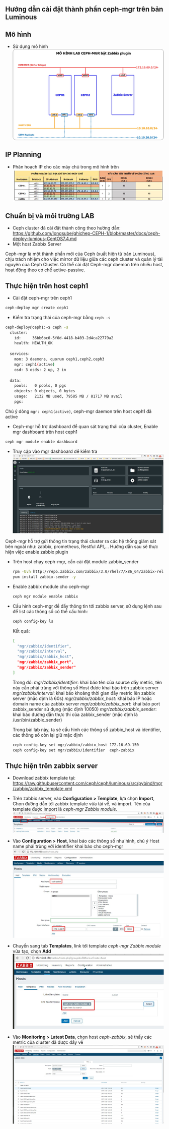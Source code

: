 ## Hướng dẫn cài đặt thành phần ceph-mgr trên bản Luminous

## Mô hình 
- Sử dụng mô hình
![img](../images/ceph_luminous/ceph-mgr-zabbix.jpg)

## IP Planning
- Phân hoạch IP cho các máy chủ trong mô hình trên
![img](../images/ceph_luminous/ceph-mgr-zabbix-ip.jpg)

## Chuẩn bị và môi trường LAB
- Ceph cluster đã cài đặt thành công theo hướng dẫn: https://github.com/longsube/ghichep-CEPH-1/blob/master/docs/ceph-deploy-lumious-CentOS7.4.md
 - Một host Zabbix Server

Ceph-mgr là một thành phần mới của Ceph (xuất hiện từ bản Luminous), chịu trách nhiệm cho việc mirror dữ liệu giữa các ceph cluster và quản lý tài nguyên của Ceph Cluster. Có thể cài đặt Ceph-mgr daemon trên nhiều host, hoạt động theo cơ chế active-passive.

## Thực hiện trên host ceph1 

- Cài đặt ceph-mgr trên ceph1
```sh
ceph-deploy mgr create ceph1
```
- Kiểm tra trạng thái của ceph-mgr bằng `ceph -s`
```sh
ceph-deploy@ceph1:~$ ceph -s
  cluster:
    id:     36bb6bc0-5f0d-4418-b403-2d4ca22779a2
    health: HEALTH_OK
 
  services:
    mon: 3 daemons, quorum ceph1,ceph2,ceph3
    mgr: ceph1(active)
    osd: 3 osds: 2 up, 2 in
 
  data:
    pools:   0 pools, 0 pgs
    objects: 0 objects, 0 bytes
    usage:   2132 MB used, 79585 MB / 81717 MB avail
    pgs:     
```
Chú ý dòng `mgr: ceph1(active)`, ceph-mgr daemon trên host ceph1 đã active

- Ceph-mgr hỗ trợ dashboard để quan sát trạng thái của cluster, Enable mgr dashboard trên host ceph1
```sh
ceph mgr module enable dashboard
```

- Truy cập vào mgr dashboard để kiểm tra
![img](../images/ceph_luminous/ceph_mgr_1.jpg)

Ceph-mgr hỗ trợ gửi thông tin trạng thái cluster ra các hệ thống giám sát bên ngoài như: zabbix, prometheus, Restful API,... Hướng dẫn sau sẽ thực hiện việc enable zabbix plugin

- Trên host chạy ceph-mgr, cần cài đặt module zabbix_sender
  ```sh
  rpm -Uvh http://repo.zabbix.com/zabbix/3.0/rhel/7/x86_64/zabbix-release-3.0-1.el7.noarch.rpm
  yum install zabbix-sender -y
  ```
- Enable zabbix module cho ceph-mgr
  ```sh
  ceph mgr module enable zabbix
  ```
- Cấu hình ceph-mgr để đẩy thông tin tới zabbix server, sử dụng lệnh sau để list các thông số có thể cấu hình:
  ```sh
  ceph config-key ls
  ```
  Kết quả:
  ```sh
  [
    "mgr/zabbix/identifier",
    "mgr/zabbix/interval",
    "mgr/zabbix/zabbix_host",
    "mgr/zabbix/zabbix_port",
    "mgr/zabbix/zabbix_sender"
  ]
  ```
  Trong đó:
  *mgr/zabbix/identifier*: khai báo tên của source đẩy metric, tên này cần phải trùng với thông số Host được khai báo trên zabbix server
  *mgr/zabbix/interval*: khai báo khoảng thời gian đẩy metric lên zabbix server (mặc định là 60s)
  *mgr/zabbix/zabbix_host*: khai báo IP hoặc domain name của zabbix server
  *mgr/zabbix/zabbix_port*: khai báo port zabbix_sender sử dụng (mặc định 10050)
  *mgr/zabbix/zabbix_sender*: khai báo đường dẫn thực thi của zabbix_sender (mặc định là /usr/bin/zabbix_sender)

  Trong bài lab này, ta sẽ cấu hình các thông số zabbix_host và identifier, các thông số còn lại giữ mặc định
  ```sh
  ceph config-key set mgr/zabbix/zabbix_host 172.16.69.150
  ceph config-key set mgr/zabbix/identifier  ceph-zabbix
  ```

## Thực hiện trên zabbix server
- Download zabbix template tại: https://raw.githubusercontent.com/ceph/ceph/luminous/src/pybind/mgr/zabbix/zabbix_template.xml
- Trên zabbix server, vào **Configuration > Template**, lựa chọn **Import**, Chọn đường dẫn tới zabbix template vừa tải về, và import. Tên của template được import là *ceph-mgr Zabbix module*.
![img](../images/ceph_luminous/ceph_mgr_2.jpg)

- Vào **Configuration > Host**, khai báo các thông số như hình, chú ý Host name phải trùng với identifier khai báo cho ceph-mgr
![img](../images/ceph_luminous/ceph_mgr_3.jpg)

- Chuyển sang tab **Templates**, link tới template *ceph-mgr Zabbix module* vừa tạo, chọn **Add**
![img](../images/ceph_luminous/ceph_mgr_4.jpg)

- Vào **Monitoring > Latest Data**, chọn host *ceph-zabbix*, sẽ thấy các metric của cluster đã được đẩy về
![img](../images/ceph_luminous/ceph_mgr_5.jpg)








